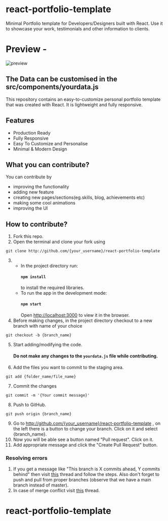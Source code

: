 # react-portfolio-template

Minimal Portfolio template for Developers/Designers built with React. Use it to showcase your work, testimonials and other information to clients.

# Preview -

![preview](https://user-images.githubusercontent.com/71599504/95648264-70c19e80-0af3-11eb-99bc-9b2d6ba4a75b.png)

## The Data can be customised in the src/components/yourdata.js

This repository contains an easy-to-customize personal portfolio template that was created with React. It is lightweight and fully responsive.

## Features

- Production Ready
- Fully Responsive
- Easy To Customize and Personalise
- Minimal & Modern Design

## What you can contribute?

You can contribute by

- improving the functionality
- adding new feature
- creating new pages/sections(eg.skills, blog, achievements etc)
- making some cool animations
- improving the UI

## How to contribute?

1. Fork this repo.
2. Open the terminal and clone your fork using

```
git clone http://github.com/{your_username}/react-portfolio-template
```

3. - In the project directory run:
     #### `npm install`
     to install the required libraries.
   - To run the app in the development mode:
     #### `npm start`
     Open [http://localhost:3000](http://localhost:3000) to view it in the browser.
4. Before making changes, in the project directory checkout to a new branch with name of your choice

```
git checkout -b {branch_name}
```

5. Start adding/modifying the code.
   #### Do not make any changes to the `yourdata.js` file while contributing.
6. Add the files you want to commit to the staging area.

```
git add {folder_name/file_name}
```

7. Commit the changes

```
git commit -m '{Your commit message}'
```

8. Push to GitHub.

```
git push origin {branch_name}
```

9. Go to http://github.com/{your_username}/react-portfolio-template , on the left there is a button to change your branch. Click on it and select {branch_name}.
10. Now you will be able see a button named "Pull request". Click on it.
11. Add appropriate message and click the "Create Pull Request" button.

### Resolving errors

1. If you get a message like "This branch is X commits ahead, Y commits behind" then visit [this](https://stackoverflow.com/questions/41283955/github-keeps-saying-this-branch-is-x-commits-ahead-y-commits-behind/41289258) thread and follow the steps. Also don't forget to push and pull from proper branches (observe that we have a main branch instead of master).
2. In case of merge conflict visit [this](https://stackoverflow.com/questions/161813/how-to-resolve-merge-conflicts-in-git) thread.

# react-portfolio-template
